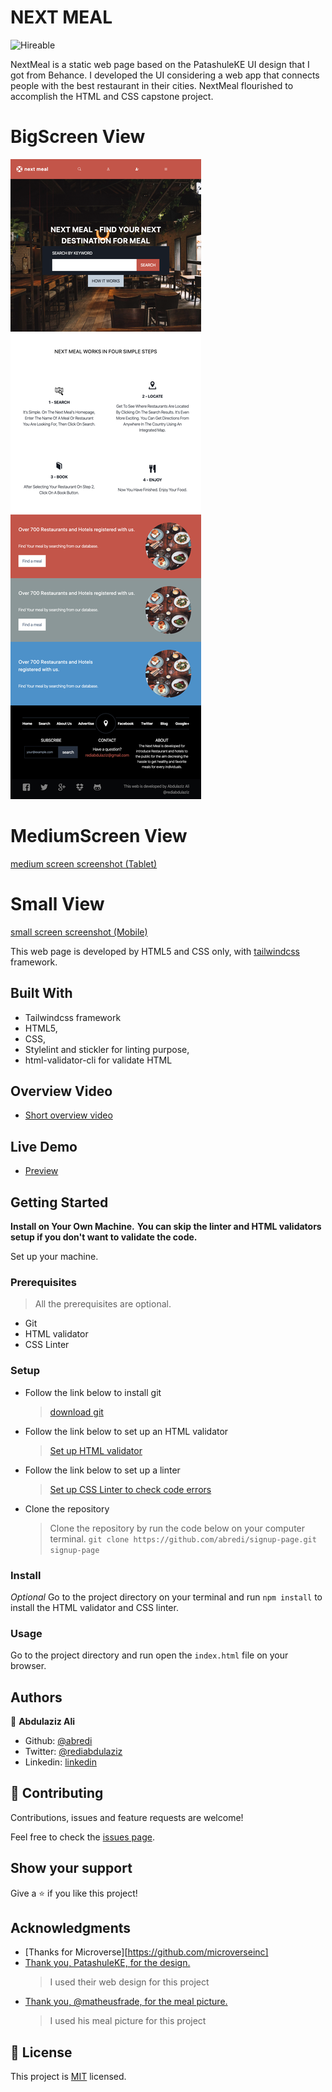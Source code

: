 # NEXT MEAL
![Hireable](https://cdn.rawgit.com/hiendv/hireable/master/styles/default/yes.svg)

NextMeal is a static web page based on the PatashuleKE UI design that I got from Behance. I developed the UI considering a web app that connects people with the best restaurant in their cities. NextMeal flourished to accomplish the HTML and CSS capstone project.

# BigScreen View
![screenshot (Desktop)](public/docs/screencapture-big.png "Desktop")
# MediumScreen View
[medium screen screenshot (Tablet)](docs/screencapture-medium.png)
# Small View
[small screen screenshot (Mobile)](public/docs/screencapture-small.png)

This web page is developed by HTML5 and CSS only, with [tailwindcss](https://tailwindcss.com/) framework.

## Built With

- Tailwindcss framework
- HTML5,
- CSS,
- Stylelint and stickler for linting purpose,
- html-validator-cli for validate HTML

## Overview Video
- [Short overview video](https://www.loom.com/share/36f9bcbd778f4493b81bb31d1a67dba0)

## Live Demo

-  [Preview](https://raw.githack.com/abredi/nextmeal/master/public/index.html)

## Getting Started

**Install on Your Own Machine.**
**You can skip the linter and HTML validators setup if you don't want to validate the code.**

Set up your machine.

### Prerequisites

  > All the prerequisites are optional.

- Git
- HTML validator
- CSS Linter

### Setup

- Follow the link below to install git
  > [download git](https://git-scm.com/downloads)
- Follow the link below to set up an HTML validator
  > [Set up HTML validator](https://github.com/microverseinc/linters-config/tree/master/html_validator)
- Follow the link below to set up a linter
  > [Set up CSS Linter to check code errors](https://github.com/microverseinc/linters-config/tree/master/css#troubleshooting)
- Clone the repository
  > Clone the repository by run the code below on your computer terminal.
  `git clone https://github.com/abredi/signup-page.git signup-page`

### Install

*Optional*
Go to the project directory on your terminal and run `npm install` to install the HTML validator and CSS linter.

### Usage

Go to the project directory and run open the `index.html` file on your browser.

## Authors

👤 **Abdulaziz Ali**

- Github: [@abredi](https://github.com/abredi)
- Twitter: [@rediabdulaziz](https://twitter.com/rediabdulaziz)
- Linkedin: [linkedin](https://www.linkedin.com/in/abdulaziz-ali-98948011a)



## 🤝 Contributing

Contributions, issues and feature requests are welcome!

Feel free to check the [issues page](issues/).

## Show your support

Give a ⭐️ if you like this project!

## Acknowledgments

- [Thanks for Microverse][https://github.com/microverseinc]
- [Thank you, PatashuleKE, for the design.](https://www.behance.net/gallery/25563385/PatashuleKE)
  > I used their web design for this project
- [Thank you, @matheusfrade, for the meal picture.](https://unsplash.com/@matheusfrade)
  > I used his meal picture for this project

## 📝 License

This project is [MIT](LICENSE) licensed.
